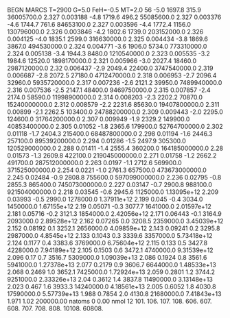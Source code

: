 BEGN
MARCS T=2900 G=5.0 FeH=-0.5 MT=2.0
                  56
-5.0 1697.8 315.9 36005700.0 2.327 0.003188 
-4.8 1719.6 496.2 55085600.0 2.327 0.003376 
-4.6 1744.7 761.6 84653100.0 2.327 0.003596 
-4.4 1772.4 1156.0 130796000.0 2.326 0.003846 
-4.2 1802.6 1739.0 203152000.0 2.326 0.004125 
-4.0 1835.1 2599.0 316630000.0 2.325 0.004434 
-3.8 1869.6 3867.0 494530000.0 2.324 0.004771 
-3.6 1906.0 5734.0 773310000.0 2.324 0.005138 
-3.4 1944.3 8480.0 1210540000.0 2.323 0.005535 
-3.2 1984.6 12520.0 1898170000.0 2.321 0.005966 
-3.0 2027.4 18460.0 2987120000.0 2.32 0.006437 
-2.9 2049.4 22400.0 3747540000.0 2.319 0.006687 
-2.8 2072.5 27180.0 4712470000.0 2.318 0.006953 
-2.7 2096.4 32960.0 5935720000.0 2.317 0.007236 
-2.6 2121.2 39950.0 7489940000.0 2.316 0.007536 
-2.5 2147.1 48400.0 9469750000.0 2.315 0.007857 
-2.4 2174.0 58590.0 11998900000.0 2.314 0.008203 
-2.3 2202.2 70870.0 15240000000.0 2.312 0.008579 
-2.2 2231.6 85630.0 19407800000.0 2.311 0.00899 
-2.1 2262.5 103400.0 24788200000.0 2.309 0.009443 
-2.0 2295.0 124600.0 31764200000.0 2.307 0.009949 
-1.9 2329.2 149900.0 40853400000.0 2.305 0.01052 
-1.8 2365.6 179900.0 52764700000.0 2.302 0.01118 
-1.7 2404.3 215400.0 68487800000.0 2.298 0.01194 
-1.6 2446.3 257100.0 89539200000.0 2.294 0.01286 
-1.5 2497.9 305300.0 120529000000.0 2.288 0.01411 
-1.4 2555.4 360200.0 164185000000.0 2.28 0.01573 
-1.3 2609.8 422100.0 219045000000.0 2.271 0.01758 
-1.2 2662.2 491700.0 287512000000.0 2.263 0.0197 
-1.1 2712.6 569900.0 371525000000.0 2.254 0.0221 
-1.0 2761.3 657500.0 473673000000.0 2.245 0.02484 
-0.9 2808.8 755600.0 597099000000.0 2.236 0.02795 
-0.8 2855.3 865400.0 745073000000.0 2.227 0.03147 
-0.7 2900.8 988100.0 921504000000.0 2.218 0.03545 
-0.6 2945.6 1125000.0 1.13095e+12 2.209 0.03993 
-0.5 2990.0 1278000.0 1.37911e+12 2.199 0.045 
-0.4 3034.0 1450000.0 1.67155e+12 2.19 0.05071 
-0.3 3077.7 1641000.0 2.01597e+12 2.181 0.05716 
-0.2 3121.3 1854000.0 2.42056e+12 2.171 0.06443 
-0.1 3164.9 2093000.0 2.89528e+12 2.162 0.07265 
0.0 3208.5 2359000.0 3.45039e+12 2.152 0.08192 
0.1 3252.1 2656000.0 4.09859e+12 2.143 0.09241 
0.2 3295.8 2987000.0 4.8545e+12 2.133 0.1043 
0.3 3339.6 3357000.0 5.73418e+12 2.124 0.1177 
0.4 3383.6 3769000.0 6.75604e+12 2.115 0.133 
0.5 3427.8 4228000.0 7.94189e+12 2.105 0.1503 
0.6 3472.1 4740000.0 9.31539e+12 2.096 0.17 
0.7 3516.7 5309000.0 1.09039e+13 2.086 0.1924 
0.8 3561.6 5941000.0 1.27378e+13 2.077 0.2179 
0.9 3606.7 6644000.0 1.48533e+13 2.068 0.2469 
1.0 3652.1 7425000.0 1.72924e+13 2.059 0.2801 
1.2 3744.2 9251000.0 2.33326e+13 2.04 0.3612 
1.4 3837.8 11490000.0 3.13148e+13 2.023 0.467 
1.6 3933.3 14240000.0 4.18561e+13 2.005 0.6052 
1.8 4030.8 17590000.0 5.57739e+13 1.988 0.7854 
2.0 4130.8 21680000.0 7.41843e+13 1.971 1.02 
200000.00
natoms              0      0.00
nmol          12
          101.         106.       107.      108.         606.        607.        608.
          707.         708.       808.    10108.       60808.
